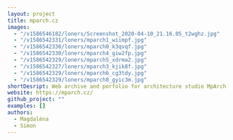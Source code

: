 ```yaml
---
layout: project
title: mparch.cz
images:
  - "/v1586546182/loners/Screenshot_2020-04-10_21.16.05_t2wghz.jpg"
  - "/v1586542331/loners/mparch1_wiimpf.jpg"
  - "/v1586542330/loners/mparch0_k3qvqf.jpg"
  - "/v1586542330/loners/mparch4_giw2fp.jpg"
  - "/v1586542329/loners/mparch5_xdrma2.jpg"
  - "/v1586542327/loners/mparch3_kjik8f.jpg"
  - "/v1586542329/loners/mparch6_cg3tdy.jpg"
  - "/v1586542329/loners/mparch8_gyic3m.jpg"
shortDesript: Web archive and porfolio for architecture studio MpArch
website: https://mparch.cz/
github_project: ""
examples: []
authors:
  - Magdaléna
  - Simon
---
```

